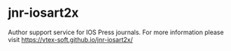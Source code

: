 # jnr-iosart2x
Author support service for IOS Press journals. For more information please visit https://vtex-soft.github.io/jnr-iosart2x/
